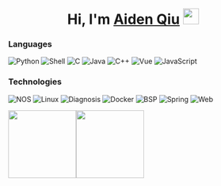 

<h1 align="center">Hi, I'm <a href="https://github.com/Xuanfq" target="_blank">Aiden Qiu</a> <img
src="https://github.com/blackcater/blackcater/raw/main/images/Hi.gif" height="32" /></h1>


### Languages

![Python](https://img.shields.io/badge/-Python-000?&logo=Python)
![Shell](https://img.shields.io/badge/-Shell-000?&logo=Shell)
![C](https://img.shields.io/badge/-C-000?&logo=C)
![Java](https://img.shields.io/badge/-Java-000?&logo=Java&logoColor=007396)
![C++](https://img.shields.io/badge/-C++-000?&logo=c%2b%2b&logoColor=00599C)
![Vue](https://img.shields.io/badge/-Vue-000?&logo=Vue)
![JavaScript](https://img.shields.io/badge/-JavaScript-000?&logo=JavaScript)

### Technologies

![NOS](https://img.shields.io/badge/NOS-purple)
![Linux](https://img.shields.io/badge/-Linux-000?&logo=Linux)
![Diagnosis](https://img.shields.io/badge/Diag-green)
![Docker](https://img.shields.io/badge/-Docker-000?&logo=Docker)
![BSP](https://img.shields.io/badge/-BSP-blue)
![Spring](https://img.shields.io/badge/-Spring-000?&logo=Spring)
![Web](https://img.shields.io/badge/-Web-grey?&logo=Web)


<img height="137px" src="https://github-readme-stats.vercel.app/api?username=Xuanfq&rank_icon=github&hide_title=false&hide_border=true&show_icons=true&include_all_commits=true&count_private=true&hide=issues,prs&text_color=000&icon_color=000&bg_color=0,ea6161,ffc64d,fffc4d,52fa5a&theme=graywhite" /><!-- wi*quL3fcV --><img height="137px" src="https://github-readme-stats.vercel.app/api/top-langs/?username=Xuanfq&hide=html&hide_title=false&hide_border=true&layout=compact&langs_count=6&exclude_repo=comp426,Redventures-Movie-Quotes&text_color=000&icon_color=fff&bg_color=0,52fa5a,4dfcff,c64dff&theme=graywhite" />

<!--
**Xuanfq/Xuanfq** is a ✨ _special_ ✨ repository because its `README.md` (this file) appears on your GitHub profile.

Here are some ideas to get you started:

- 🔭 I’m currently working on ...
- 🌱 I’m currently learning ...
- 👯 I’m looking to collaborate on ...
- 🤔 I’m looking for help with ...
- 💬 Ask me about ...
- 📫 How to reach me: ...
- 😄 Pronouns: ...
- ⚡ Fun fact: ...
-->
